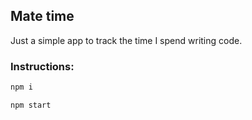 ## Mate time

Just a simple app to track the time I spend writing code.

### Instructions:
```bash
npm i
```
```bash
npm start
```